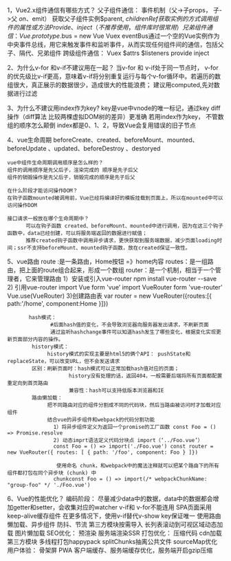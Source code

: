 1，Vue2.x组件通信有哪些方式？
  父子组件通信： 
        事件机制（父->子props， 子->父 $on 、$emit）
        获取父子组件实例$parent, $children
        Ref获取实例的方式调用组件的属性或方法
        Provide、inject（不推荐使用，组件库时很常用）
  兄弟组件通信：
        Vue.prototype.$bus = new Vue
        Vuex
        eventBus通过一个空的Vue实例作为中央事件总线，用它来触发事件和监听事件，从而实现任何组件间的通信，包括父子、隔代、兄弟组件
 跨级组件通信：
   Vuex
   $attrs   $listeners 
   provide inject 

2、为什么v-for 和v-if不建议用在一起？
      当v-for 和 v-if处于同一节点时， v-for的优先级比v-if更高，意味着v-if将分别重复运行与每个v-for循环中。若遍历的数组很大，真正展示的数据很少，造成很大的性能浪费；
      建议用computed,先对数据进行过滤

3、为什么不建议用index作为key?
    key是vue中vnode的唯一标记，通过key diff操作（diff算法 比较两棵虚拟DOM树的差异）更准确
    若用index作为key， 不管数组的顺序怎么颠倒 index都是0、1、2，导致Vue会复用错误的旧子节点

4、vue生命周期
    beforeCreate、created、beforeMount、mounted、beforeUpdate 、updated、beforeDestroy 、destoryed 

    vue中组件生命周期调用顺序是怎么样的？
    组件的调用顺序是先父后子，渲染完成的 顺序是先子后父
    组件的销毁操作是先父后子，销毁完成的顺序是先子后父

    在什么阶段才能访问操作DOM？
    在钩子函数mounted被调用前，Vue已经将编译好的模板挂载到页面上，所以在mounted中可以访问操作DOM

    接口请求一般放在哪个生命周期中？
          可以在钩子函数 created、beforeMount、mounted中进行调用，因为在这三个钩子函数中，data已经创建，可以将服务端返回的数据进行赋值；
          推荐created钩子函数中调用异步请求，更快获取到服务端数据，减少页面loading时间；ssr不支持beforeMount、mounted钩子函数，放在created保证一致性。


5、vue路由
        route :是一条路由，Home按钮 =》home内容
        routes：是一组路由，把上面的route组合起来，形成一个数组
        router：是一个机制，相当于一个管理者，它来管理路由
        1）安装或引入vue-router
          npm install vue-router --save
       2) 引用vue-router
       import Vue form 'vue’
        import VueRouter form 'vue-router’    
       Vue.use(VueRouter)
       3)创建路由表
          var router = new VueRouter({routes:[{
                path:'/home',
                component:Home
          }]})

           hash模式：
                  #后面hash值的变化，不会导致浏览器向服务器发出请求，不刷新页面
                  通过监听hashchange事件可以知道hash发生了哪些变化，根据变化实现更新页面部分内容的操作。
            history模式：
                 history模式的实现主要是html5的俩个API： pushState和replaceState，可以改变URL，但不会发送请求
            区别：刷新页面时：hash模式可以正常加载hash值对应的页面；
                        history没有处理的话，返回404，一般需要后端将所有页面都配置重定向到首页路由
                        兼容性：hash可以支持低版本浏览器和IE
            路由懒加载：
                 把不同路由对应的组件分割成不同的代码块，然后当路由被访问时才加载对应组件
                 结合vue的异步组件和webpack的代码分割功能
                   1）将异步组件定义为返回一个promise的工厂函数 const Foo = () => Promise.resolve
                   2) 动态imprt语法定义代码分块点 import（‘../Foo.vue’）
                   const Foo = () => import('./Foo.vue') const router = new VueRouter({ routes: [ { path: '/foo', component: Foo } ]})

                    使用命名 chunk，和webpack中的魔法注释就可以把某个路由下的所有组件都打包在同个异步块 (chunk) 中
                   chunkconst Foo = () => import(/* webpackChunkName: "group-foo" */ './Foo.vue') 

6、Vue的性能优化？
        编码阶段：
              尽量减少data中的数据，data中的数据都会增加getter和setter，会收集对应的watcher
              v-if和 v-for不能连用
              SPA页面采用keep-alive缓存组件
              在更多情况下，使用v-if替代v-show
              key保证唯一
              使用路由懒加载、异步组件
              防抖、节流
              第三方模块按需导入
              长列表滚动到可视区域动态加载
              图片懒加载
        SEO优化：
             预渲染
             服务端渲染SSR 
        打包优化：
             压缩代码
             cdn加载第三方模块
             多线程打包happypack
             splitChunks抽离公共文件
             sourceMap优化
        用户体验：
            骨架屏
            PWA
            客户端缓存、服务端缓存优化，服务端开启gzip压缩
        